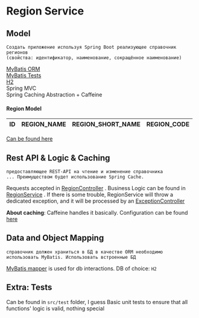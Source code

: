 # Region Service

## Model

```
Создать приложение используя Spring Boot реализующее справочник регионов
(свойства: идентификатор, наименование, сокращённое наименование)
```

[MyBatis ORM](https://mybatis.org/mybatis-3/getting-started.html) <br/>
[MyBatis Tests](http://mybatis.org/spring-boot-starter/mybatis-spring-boot-test-autoconfigure/index.html) <br/>
[H2](https://www.h2database.com/html/main.html) <br/>
Spring MVC <br/>
Spring Caching Abstraction + Caffeine

#### Region Model

| ID  | REGION_NAME | REGION_SHORT_NAME | REGION_CODE |
|-----|-------------|-------------------|-------------|

[Can be found here](https://github.com/mityavasilyev/interview-telda-regions/blob/master/regionservice/src/main/java/io/github/mityavasilyev/regionservice/model/Region.java)

## Rest API & Logic & Caching

```
предоставляющее REST-API на чтение и изменение справочника
... Преимуществом будет использование Spring Cache.
```

Requests accepted
in [RegionController](https://github.com/mityavasilyev/interview-telda-regions/blob/master/regionservice/src/main/java/io/github/mityavasilyev/regionservice/controller/ExceptionController.java)
. Business Logic can be found
in [RegionService](https://github.com/mityavasilyev/interview-telda-regions/blob/master/regionservice/src/main/java/io/github/mityavasilyev/regionservice/service/RegionServiceImpl.java)
. If there is some trouble, RegionService will throw a dedicated exception, and it will be processed by
an [ExceptionController](https://github.com/mityavasilyev/interview-telda-regions/blob/master/regionservice/src/main/java/io/github/mityavasilyev/regionservice/controller/ExceptionController.java)

**About caching**: Caffeine handles it basically. Configuration can be
found [here](https://github.com/mityavasilyev/interview-telda-regions/blob/master/regionservice/src/main/java/io/github/mityavasilyev/regionservice/config/CaffeineCacheConfig.java)

## Data and Object Mapping

```
справочник должен храниться в БД в качестве ORM необходимо использовать MyBatis. Использовать встроенные БД 
```

[MyBatis mapper](https://github.com/mityavasilyev/interview-telda-regions/blob/master/regionservice/src/main/java/io/github/mityavasilyev/regionservice/mapper/RegionMapper.java)
is used for db interactions. DB of choice: `H2`

## Extra: Tests

Can be found in `src/test` folder, I guess Basic unit tests to ensure that all functions' logic is valid, nothing
special
